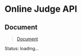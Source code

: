 # Online Judge API

## Document
> [Document](https://documenter.getpostman.com/view/17903209/UVC3jnuE) 

Status: loading...
